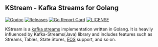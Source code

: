 ## KStream - Kafka Streams for Golang

[![Godoc](http://img.shields.io/badge/go-documentation-blue.svg?style=flat-square)](https://pkg.go.dev/github.com/gmbyapa/kstream)
[![Releases](https://img.shields.io/github/release/tryfix/kstream/all.svg?style=flat-square)](https://github.com/gmbyapa/kstream/releases)
[![Go Report Card](https://goreportcard.com/badge/github.com/gmbyapa/kstream)](https://goreportcard.com/report/github.com/gmbyapa/kstream)
[![LICENSE](https://img.shields.io/github/license/tryfix/kstream.svg?style=flat-square)](https://github.com/gmbyapa/kstream/blob/master/LICENSE)

KStream is a [kafka streams](https://kafka.apache.org/documentation/streams/) implementation written in Golang. It is
heavily influenced by Kafka-Streams(Java) library and includes features such as Streams, Tables, State Stores,
[EOS](https://cwiki.apache.org/confluence/display/KAFKA/KIP-447%3A+Producer+scalability+for+exactly+once+semantics)
support, and so on.
